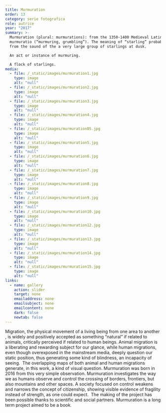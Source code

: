 ```yaml
---
title: Murmuration
order: 13
category: serie fotografica
role: autrice
year: "2017"
summary: >-
  Murmuration (plural: murmurations): from the 1350-1400 Medieval Latin
  murmuratio ‎(“murmuring, grumbling”). The meaning of “starling” probably comes
  from the sound of the a very large group of starlings at dusk.

  An act or instance of murmuring.

  A flock of starlings.
media:
  - file: /_static/images/murmuration1.jpg
    type: image
    alt: "null"
  - file: /_static/images/murmuration2.jpg
    type: image
    alt: "null"
  - file: /_static/images/murmuration3.jpg
    type: image
    alt: "null"
  - file: /_static/images/murmuration4.jpg
    type: image
    alt: "null"
  - file: /_static/images/murmuration05.jpg
    type: image
    alt: "null"
  - file: /_static/images/murmuration5.jpg
    type: image
    alt: "null"
  - file: /_static/images/murmuration6.jpg
    type: image
    alt: "null"
  - file: /_static/images/murmuration7.jpg
    type: image
    alt: "null"
  - file: /_static/images/murmuration8.jpg
    type: image
    alt: "null"
  - file: /_static/images/murmuration9.jpg
    type: image
    alt: "null"
  - file: /_static/images/murmuration10.jpg
    type: image
    alt: "null"
  - file: /_static/images/murmuration12.jpg
    type: image
    alt: "null"
  - file: /_static/images/murmuration13.jpg
    type: image
    alt: "null"
  - file: /_static/images/murmuration14.jpg
    type: image
    alt: "null"
  - file: /_static/images/murmuration15.jpg
    type: image
    alt: "null"
links:
  - name: gallery
    action: slider
    target: none
    emailaddress: none
    emailsubject: none
    emailcontent: none
    dark: false
    newtab: false
---
```

Migration, the physical movement of a living being from one area to another , is widely and positively accepted as something “natural” if related to animals, critically perceived if related to human beings. Animal migration is a liberating and rewarding subject for our glance, while human migrations, even though overexposed in the mainstream media, deeply question our static position, thus generating some kind of blindness, an incapacity of seeing.  The overlapping maps of both animal and human migrations generate, in this work, a kind of visual question. Murmuration was born in 2016 from this very simple observation. Murmuration investigates the way we as humans observe and control the crossing of borders, frontiers, but also mountains and other spaces. A society focused on control weakens and narrows the concept of citizenship, showing visible evidence of fragility instead of strength, as one could expect.  The making of the project has been possible thanks to scientific and social partners. Murmuration is a long term project aimed to be a book.
